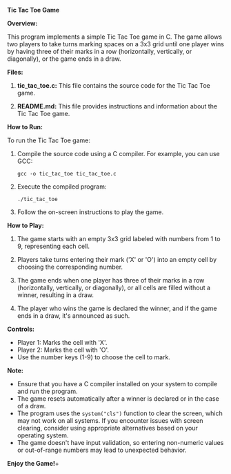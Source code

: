 **Tic Tac Toe Game**

**Overview:**

This program implements a simple Tic Tac Toe game in C. The game allows two players to take turns marking spaces on a 3x3 grid until one player wins by having three of their marks in a row (horizontally, vertically, or diagonally), or the game ends in a draw.

**Files:**

1. **tic_tac_toe.c:** This file contains the source code for the Tic Tac Toe game.

2. **README.md:** This file provides instructions and information about the Tic Tac Toe game.

**How to Run:**

To run the Tic Tac Toe game:

1. Compile the source code using a C compiler. For example, you can use GCC:

   ```
   gcc -o tic_tac_toe tic_tac_toe.c
   ```

2. Execute the compiled program:

   ```
   ./tic_tac_toe
   ```

3. Follow the on-screen instructions to play the game.

**How to Play:**

1. The game starts with an empty 3x3 grid labeled with numbers from 1 to 9, representing each cell.

2. Players take turns entering their mark ('X' or 'O') into an empty cell by choosing the corresponding number.

3. The game ends when one player has three of their marks in a row (horizontally, vertically, or diagonally), or all cells are filled without a winner, resulting in a draw.

4. The player who wins the game is declared the winner, and if the game ends in a draw, it's announced as such.

**Controls:**

- Player 1: Marks the cell with 'X'.
- Player 2: Marks the cell with 'O'.
- Use the number keys (1-9) to choose the cell to mark.

**Note:**

- Ensure that you have a C compiler installed on your system to compile and run the program.
- The game resets automatically after a winner is declared or in the case of a draw.
- The program uses the `system("cls")` function to clear the screen, which may not work on all systems. If you encounter issues with screen clearing, consider using appropriate alternatives based on your operating system.
- The game doesn't have input validation, so entering non-numeric values or out-of-range numbers may lead to unexpected behavior.

**Enjoy the Game!**+
